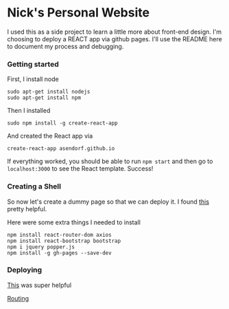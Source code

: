 # Nick's Personal Website

I used this as a side project to learn a little more about front-end design. I'm choosing
to deploy a REACT app via github pages. I'll use the README here to document my process
and debugging.

### Getting started

First, I install node
```
sudo apt-get install nodejs
sudo apt-get install npm
```
Then I installed
```
sudo npm install -g create-react-app
```
And created the React app via
```
create-react-app asendorf.github.io
```
If everything worked, you should be able to run `npm start` and then go to `localhost:3000` to see the React template. Success!

### Creating a Shell
So now let's create a dummy page so that we can deploy it. I found [this](https://www.taniarascia.com/getting-started-with-react/) pretty helpful.

Here were some extra things I needed to install
```
npm install react-router-dom axios
npm install react-bootstrap bootstrap
npm i jquery popper.js
npm install -g gh-pages --save-dev
```

### Deploying
[This](https://itnext.io/so-you-want-to-host-your-single-age-react-app-on-github-pages-a826ab01e48) was super helpful

[Routing](https://levelup.gitconnected.com/deploying-a-create-react-app-with-routing-to-github-pages-f386b6ce84c2)